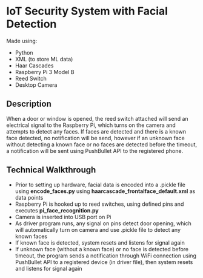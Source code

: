 # IoT Security System with Facial Detection
Made using:
- Python
- XML (to store ML data)
- Haar Cascades
- Raspberry Pi 3 Model B
- Reed Switch
- Desktop Camera

## Description
When a door or window is opened, the reed switch attached will send an electrical signal to the Raspberry Pi, which turns on the camera and attempts to detect any faces. If faces are detected and there is a known face detected, no notification will be send, however
 if an unknown face without detecting a known face or no faces are detected before the timeout, a notification will be sent using PushBullet API to the registered phone.

## Technical Walkthrough
- Prior to setting up hardware, facial data is encoded into a .pickle file using **encode_faces.py** using **haarcascade_frontalface_default.xml** as data points
- Raspberry Pi is hooked up to reed switches, using defined pins and executes **pi_face_recognition.py**
- Camera is inserted into USB port on Pi
- As driver program runs, any signal on pins detect door opening, which will automatically turn on camera and use .pickle file to detect any known faces
- If known face is detected, system resets and listens for signal again
- If unknown face (without a known face) or no face is detected before timeout, the program sends a notification through WiFi connection using PushBullet API to a registered device (in driver file), then system resets and listens for signal again
